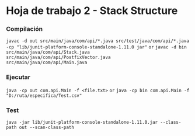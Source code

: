 # Hoja de trabajo 2 - Stack Structure

### Compilación

`javac -d out src/main/java/com/api/*.java src/test/java/com/api/*.java -cp "lib/junit-platform-console-standalone-1.11.0 jar"`
`or`
`javac -d bin src/main/java/com/api/Stack.java src/main/java/com/api/PostfixVector.java src/main/java/com/api/Main.java`

### Ejecutar

`java -cp out com.api.Main -f <file.txt>`
`or`
`java -cp bin com.api.Main -f "D:/ruta/especifica/Test.csv"`


### Test

`java -jar lib/junit-platform-console-standalone-1.11.0.jar --class-path out --scan-class-path`